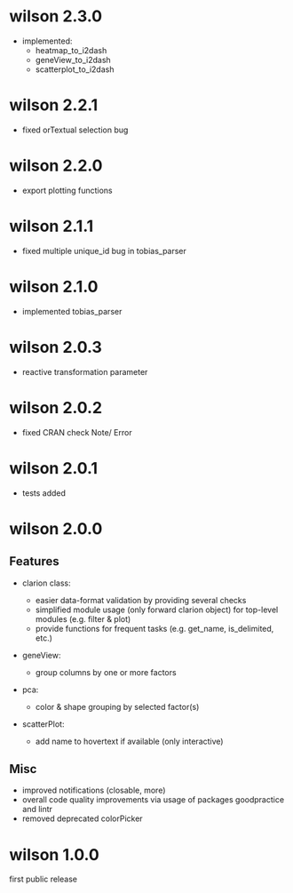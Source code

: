 # wilson 2.3.0
- implemented:
  - heatmap_to_i2dash
  - geneView_to_i2dash
  - scatterplot_to_i2dash
# wilson 2.2.1
- fixed orTextual selection bug
# wilson 2.2.0
- export plotting functions
# wilson 2.1.1
- fixed multiple unique_id bug in tobias_parser
# wilson 2.1.0
- implemented tobias_parser
# wilson 2.0.3
- reactive transformation parameter
# wilson 2.0.2
- fixed CRAN check Note/ Error
# wilson 2.0.1
- tests added
# wilson 2.0.0 
## Features
- clarion class:
  - easier data-format validation by providing several checks
  - simplified module usage (only forward clarion object) for top-level modules (e.g. filter & plot)
  - provide functions for frequent tasks (e.g. get_name, is_delimited, etc.)

- geneView: 
  - group columns by one or more factors

- pca:
  - color & shape grouping by selected factor(s)

- scatterPlot:
  - add name to hovertext if available (only interactive)

## Misc
- improved notifications (closable, more)
- overall code quality improvements via usage of packages goodpractice and lintr
- removed deprecated colorPicker

# wilson 1.0.0
first public release
